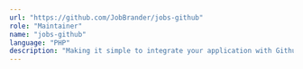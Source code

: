 ```yaml
---
url: "https://github.com/JobBrander/jobs-github"
role: "Maintainer"
name: "jobs-github"
language: "PHP"
description: "Making it simple to integrate your application with Github Jobs API"
---
```


